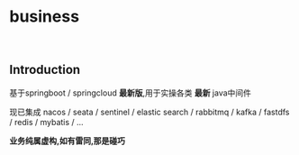 # business
</br>

## Introduction
基于springboot / springcloud **最新版**,用于实操各类 **最新** java中间件      

现已集成 nacos / seata / sentinel /  elastic search / rabbitmq / kafka / fastdfs / redis / mybatis / ...

**业务纯属虚构,如有雷同,那是碰巧**

